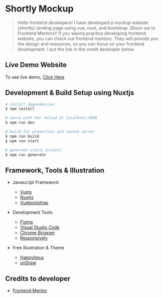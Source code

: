 # **Shortly Mockup**

> Hello frontend developers! I have developed a mockup website (shortly) landing page using vue, nuxt, and bootstrap. Shout out to Frontend Mentors!! If you wanna practice developing frontend website, you can check out frontend mentors. They will provide you the design and resources, so you can focus on your frontend development. I put the link in the credit developer below.

## Live Demo Website

To see live demo, [Click Here](https://easybank-dun.vercel.app/)

## Development & Build Setup using Nuxtjs

```bash
# install dependencies
$ npm install

# serve with hot reload at localhost:3000
$ npm run dev

# build for production and launch server
$ npm run build
$ npm run start

# generate static project
$ npm run generate
```

## Framework, Tools & Illustration

- Javascript Framework

  - [Vuejs](https://vuejs.org)
  - [Nuxtjs](https://nuxtjs.org)
  - [Vuebootstrap](https://bootstrap-vue.org)

- Development Tools

  - [Figma](https://www.figma.com)
  - [Visual Studio Code](https://code.visualstudio.com)
  - [Chrome Browser](https://www.google.com/chrome)
  - [Responsively](https://responsively.app/)

- Free Illustration & Theme
  - [Happyheus](https://www.happyhues.co)
  - [unDraw](https://undraw.co)

## Credits to developer

- [Frontend Mentor](https://www.frontendmentor.io/challenges)
